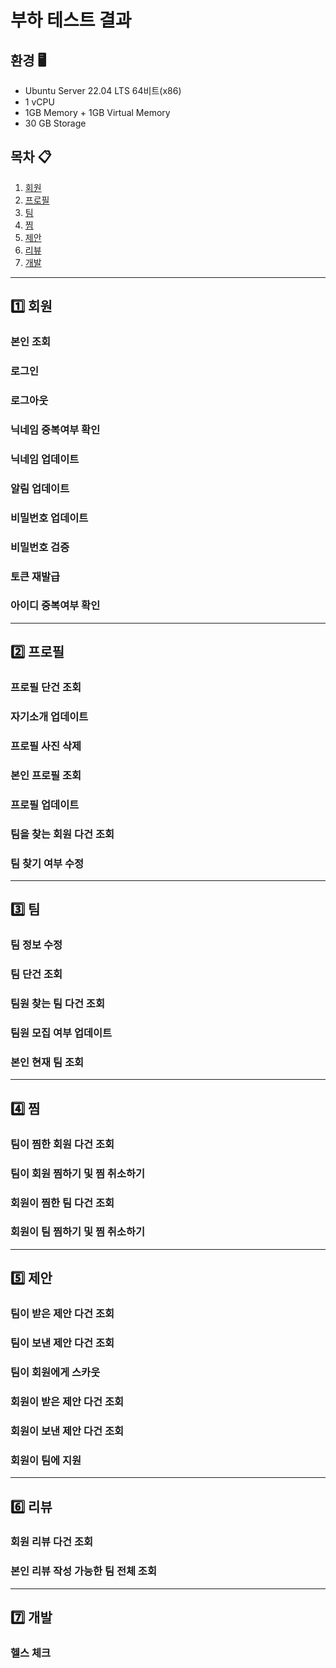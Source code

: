 # 부하 테스트 결과

## 환경 🖥️

- Ubuntu Server 22.04 LTS 64비트(x86)
- 1 vCPU
- 1GB Memory + 1GB Virtual Memory
- 30 GB Storage

## 목차 📋
1. [회원](#user)
2. [프로필](#profile)
3. [팀](#team)
4. [찜](#favorite)
5. [제안](#offer)
6. [리뷰](#review)
7. [개발](#develop)

---

## 1️⃣ 회원<a id="user"></a>
### 본인 조회

### 로그인

### 로그아웃

### 닉네임 중복여부 확인

### 닉네임 업데이트

### 알림 업데이트

### 비밀번호 업데이트

### 비밀번호 검증

### 토큰 재발급

### 아이디 중복여부 확인

---

## 2️⃣ 프로필 <a id="profile"></a>
### 프로필 단건 조회

### 자기소개 업데이트

### 프로필 사진 삭제

### 본인 프로필 조회

### 프로필 업데이트

### 팀을 찾는 회원 다건 조회

### 팀 찾기 여부 수정

---

## 3️⃣ 팀<a id="team"></a>
### 팀 정보 수정

### 팀 단건 조회

### 팀원 찾는 팀 다건 조회

### 팀원 모집 여부 업데이트

### 본인 현재 팀 조회

---

## 4️⃣ 찜<a id="favorite"></a>
### 팀이 찜한 회원 다건 조회

### 팀이 회원 찜하기 및 찜 취소하기

### 회원이 찜한 팀 다건 조회

### 회원이 팀 찜하기 및 찜 취소하기

---

## 5️⃣ 제안<a id="offer"></a>
### 팀이 받은 제안 다건 조회

### 팀이 보낸 제안 다건 조회

### 팀이 회원에게 스카웃

### 회원이 받은 제안 다건 조회

### 회원이 보낸 제안 다건 조회

### 회원이 팀에 지원

---

## 6️⃣ 리뷰<a id="review"></a>
### 회원 리뷰 다건 조회

### 본인 리뷰 작성 가능한 팀 전체 조회

---

## 7️⃣ 개발<a id="develop"></a>
### 헬스 체크

